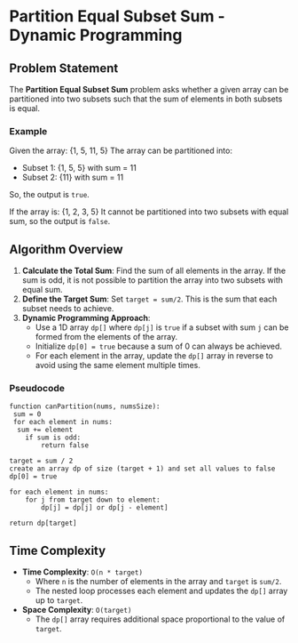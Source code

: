 # Partition Equal Subset Sum - Dynamic Programming

## Problem Statement
The **Partition Equal Subset Sum** problem asks whether a given array can be partitioned into two subsets such that the sum of elements in both subsets is equal.

### Example
Given the array: {1, 5, 11, 5}
The array can be partitioned into:
- Subset 1: {1, 5, 5} with sum = 11
- Subset 2: {11} with sum = 11

So, the output is `true`.

If the array is: {1, 2, 3, 5}
It cannot be partitioned into two subsets with equal sum, so the output is `false`.

## Algorithm Overview
1. **Calculate the Total Sum**: Find the sum of all elements in the array. If the sum is odd, it is not possible to partition the array into two subsets with equal sum.
2. **Define the Target Sum**: Set `target = sum/2`. This is the sum that each subset needs to achieve.
3. **Dynamic Programming Approach**:
   - Use a 1D array `dp[]` where `dp[j]` is `true` if a subset with sum `j` can be formed from the elements of the array.
   - Initialize `dp[0] = true` because a sum of 0 can always be achieved.
   - For each element in the array, update the `dp[]` array in reverse to avoid using the same element multiple times.

### Pseudocode
```
function canPartition(nums, numsSize):
 sum = 0 
 for each element in nums:
  sum += element
    if sum is odd:
        return false

target = sum / 2
create an array dp of size (target + 1) and set all values to false
dp[0] = true
 
for each element in nums:
    for j from target down to element:
        dp[j] = dp[j] or dp[j - element]

return dp[target]
```


## Time Complexity
- **Time Complexity**: `O(n * target)`
  - Where `n` is the number of elements in the array and `target` is `sum/2`.
  - The nested loop processes each element and updates the `dp[]` array up to `target`.
- **Space Complexity**: `O(target)`
  - The `dp[]` array requires additional space proportional to the value of `target`.



